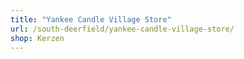 ```yaml
---
title: "Yankee Candle Village Store"
url: /south-deerfield/yankee-candle-village-store/
shop: Kerzen
---
```

